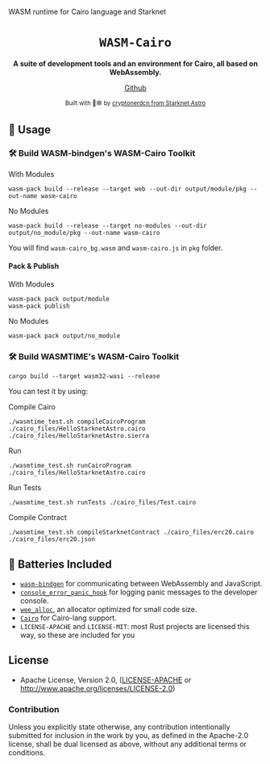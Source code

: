 WASM runtime for Cairo language and Starknet

<div align="center">

  <h1><code>WASM-Cairo</code></h1>

<strong>A suite of development tools and an environment for Cairo, all based on WebAssembly.</strong>

[Github](https://github.com/cryptonerdcn/wasm-cairo)

<sub>Built with 🦀🕸 by <a href="https://twitter.com/cryptonerdcn">cryptonerdcn from Starknet Astro</a></sub>

</div>

## 🚴 Usage

### 🛠️ Build WASM-bindgen's WASM-Cairo Toolkit

With Modules

```
wasm-pack build --release --target web --out-dir output/module/pkg --out-name wasm-cairo
```

No Modules

```
wasm-pack build --release --target no-modules --out-dir output/no_module/pkg --out-name wasm-cairo
```

You will find `wasm-cairo_bg.wasm` and `wasm-cairo.js` in `pkg` folder.

#### Pack & Publish

With Modules

```
wasm-pack pack output/module
wasm-pack publish
```

No Modules

```
wasm-pack pack output/no_module
```

### 🛠️ Build WASMTIME's WASM-Cairo Toolkit

```
cargo build --target wasm32-wasi --release
```

You can test it by using:

Compile Cairo

```
./wasmtime_test.sh compileCairoProgram ./cairo_files/HelloStarknetAstro.cairo ./cairo_files/HelloStarknetAstro.sierra
```

Run

```
./wasmtime_test.sh runCairoProgram ./cairo_files/HelloStarknetAstro.cairo
```

Run Tests

```
./wasmtime_test.sh runTests ./cairo_files/Test.cairo
```

Compile Contract

```
./wasmtime_test.sh compileStarknetContract ./cairo_files/erc20.cairo ./cairo_files/erc20.json
```

## 🔋 Batteries Included

- [`wasm-bindgen`](https://github.com/rustwasm/wasm-bindgen) for communicating
  between WebAssembly and JavaScript.
- [`console_error_panic_hook`](https://github.com/rustwasm/console_error_panic_hook)
  for logging panic messages to the developer console.
- [`wee_alloc`](https://github.com/rustwasm/wee_alloc), an allocator optimized
  for small code size.
- [`Cairo`](https://github.com/starkware-libs/cairo) for Cairo-lang support.
- `LICENSE-APACHE` and `LICENSE-MIT`: most Rust projects are licensed this way, so these are included for you

## License

- Apache License, Version 2.0, ([LICENSE-APACHE](LICENSE-APACHE) or http://www.apache.org/licenses/LICENSE-2.0)

### Contribution

Unless you explicitly state otherwise, any contribution intentionally
submitted for inclusion in the work by you, as defined in the Apache-2.0
license, shall be dual licensed as above, without any additional terms or
conditions.
